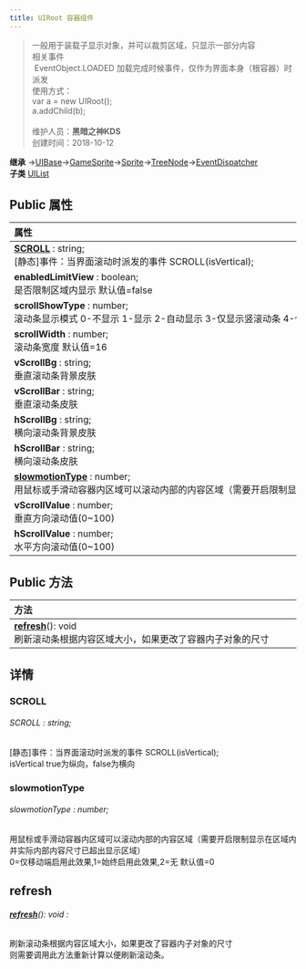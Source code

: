 ```yaml
---
title: UIRoot 容器组件
---
```

>一般用于装载子显示对象，并可以裁剪区域，只显示一部分内容<br>相关事件<br>&nbsp;EventObject.LOADED 加载完成时候事件，仅作为界面本身（根容器）时派发<br>使用方式：<br>var a = new UIRoot();<br>a.addChild(b);<br><br>
>维护人员：**黑暗之神KDS**  
>创建时间：2018-10-12

**继承**  →[UIBase](/zh_hans/library/2d/client/ui/uibase)→[GameSprite](/zh_hans/library/2d/client/gamesprite)→[Sprite](/zh_hans/library/2d/client/lib/sprite)→[TreeNode](/zh_hans/library/2d/client/lib/treenode)→[EventDispatcher](/zh_hans/library/2d/client/lib/eventdispatcher)<br>
**子类**  [UIList](/zh_hans/library/2d/client/ui/uilist)<br>
## **Public 属性**
| <div style="width:1000px;text-align:left">属性</div>                                                                                                          |
| ------------------------------------------------------------------------------------------------------------------------------------------------------------- |
| **[SCROLL](#scroll)** : string;<br>[静态]事件：当界面滚动时派发的事件 SCROLL(isVertical);                                                                     |
| **enabledLimitView** : boolean;<br>是否限制区域内显示 默认值=false                                                                                            |
| **scrollShowType** : number;<br>滚动条显示模式 0-不显示 1-显示 2-自动显示 3-仅显示竖滚动条 4-仅显示横滚动条 默认值=2                                          |
| **scrollWidth** : number;<br>滚动条宽度 默认值=16                                                                                                             |
| **vScrollBg** : string;<br>垂直滚动条背景皮肤                                                                                                                 |
| **vScrollBar** : string;<br>垂直滚动条皮肤                                                                                                                    |
| **hScrollBg** : string;<br>横向滚动条背景皮肤                                                                                                                 |
| **hScrollBar** : string;<br>横向滚动条皮肤                                                                                                                    |
| **[slowmotionType](#slowmotiontype)** : number;<br>用鼠标或手滑动容器内区域可以滚动内部的内容区域（需要开启限制显示在区域内并实际内部内容尺寸已超出显示区域） |
| **vScrollValue** : number;<br>垂直方向滚动值(0~100)                                                                                                           |
| **hScrollValue** : number;<br>水平方向滚动值(0~100)                                                                                                           |

## Public 方法
| <div style="width:1000px;text-align:left" >方法</div>                                       |
| ------------------------------------------------------------------------------------------- |
| **[refresh](#refresh)**(): void<br>刷新滚动条根据内容区域大小，如果更改了容器内子对象的尺寸 |

## 详情

### SCROLL
###### SCROLL : string;
[静态]事件：当界面滚动时派发的事件 SCROLL(isVertical);<br>
isVertical true为纵向，false为横向
### slowmotionType
###### slowmotionType : number;
用鼠标或手滑动容器内区域可以滚动内部的内容区域（需要开启限制显示在区域内并实际内部内容尺寸已超出显示区域）<br>
0=仅移动端启用此效果,1=始终启用此效果,2=无 默认值=0


## refresh
###### **[refresh](#refresh)**(): void :
刷新滚动条根据内容区域大小，如果更改了容器内子对象的尺寸<br>
则需要调用此方法重新计算以便刷新滚动条。





